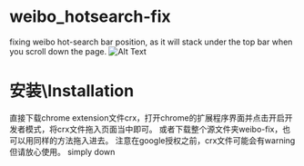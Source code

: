# weibo_hotsearch-fix
fixing weibo hot-search bar position, as it will stack under the top bar when you scroll down the page.
![Alt Text](https://github.com/Kiswelrg/weibo_hotsearch-fix/blob/main/weibo-fix/demo.gif)

# 安装\Installation
直接下载chrome extension文件crx，打开chrome的扩展程序界面并点击开启开发者模式，将crx文件拖入页面当中即可。
或者下载整个源文件夹weibo-fix，也可以用同样的方法拖入进去。
注意在google授权之前，crx文件可能会有warning但请放心使用。
simply down 

